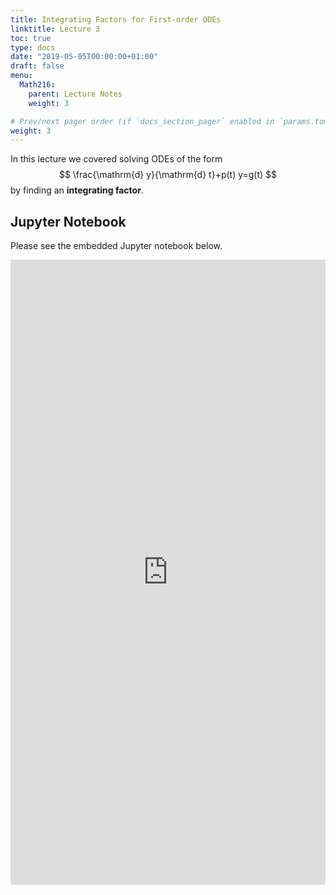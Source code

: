 ```yaml
---
title: Integrating Factors for First-order ODEs
linktitle: Lecture 3
toc: true
type: docs
date: "2019-05-05T00:00:00+01:00"
draft: false
menu:
  Math216:
    parent: Lecture Notes
    weight: 3

# Prev/next pager order (if `docs_section_pager` enabled in `params.toml`)
weight: 3
---
```

In this lecture we covered solving ODEs of the form
$$
\frac{\mathrm{d} y}{\mathrm{d} t}+p(t) y=g(t)
$$
by finding an **integrating factor**.

## Jupyter Notebook
Please see the embedded Jupyter notebook below.

<iframe
      src="http://nbviewer.jupyter.org/url/homepages.uc.edu/~bilman/216notes/216Lecture3.ipynb?flush_cache=true"
      width="100%"
      height="1000px"
      style="border:none;">
    </iframe>
